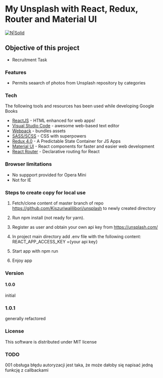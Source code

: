 # My Unsplash with React, Redux, Router and Material UI

[![N|Solid](https://cldup.com/dTxpPi9lDf.thumb.png)](https://nodesource.com/products/nsolid)

## Objective of this project

-   Recruitment Task

### Features

-   Permits seaarch of photos from Unsplash repository by categories

### Tech

The following tools and resources has been used while developing Google Books

-   [ReactJS](https://reactjs.org/) - HTML enhanced for web apps!
-   [Visual Studio Code](https://code.visualstudio.com/) - awesome web-based text editor
-   [Webpack](https://webpack.js.org/) - bundles assets
-   [SASS/SCSS](https://sass-lang.com/) - CSS with superpowers
-   [Redux 4.0](https://redux.js.org/) - A Predictable State Container for JS Apps
-   [Material UI](https://material-ui.com/) - React components for faster and easier web development
-   [React Router](https://courses.reacttraining.com/p/react-router-5) - Declarative routing for React

### Browser limitations

-   No suppport provided for Opera Mini
-   Not for IE

### Steps to create copy for local use

1. Fetch/clone content of master branch of repo https://github.com/Kiszuriwalilibori/unsplash to newly created directory
2. Run npm install (not ready for yarn).
3. Register as user and obtain your own api key from https://unsplash.com/
4. In project main directory add .env file with the following content:
   REACT_APP_ACCESS_KEY ={your api key}

5. Start app with npm run
6. Enjoy app

### Version

#### 1.0.0

initial

### 1.0.1

generally refactored

### License

This software is distributed under MIT license

### TODO

001 obsługa błędu autoryzacji jest taka, że może dałoby się napisać jedną funkcję z callbackami
